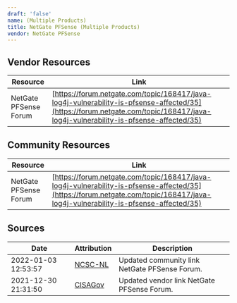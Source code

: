 ```yaml
---
draft: 'false'
name: (Multiple Products)
title: NetGate PFSense (Multiple Products)
vendor: NetGate PFSense
---
```


## Vendor Resources
| Resource | Link |
| --- | --- |
| NetGate PFSense Forum | [https://forum.netgate.com/topic/168417/java-log4j-vulnerability-is-pfsense-affected/35](https://forum.netgate.com/topic/168417/java-log4j-vulnerability-is-pfsense-affected/35) |

## Community Resources
| Resource | Link |
| --- | --- |
| NetGate PFSense Forum | [https://forum.netgate.com/topic/168417/java-log4j-vulnerability-is-pfsense-affected/35](https://forum.netgate.com/topic/168417/java-log4j-vulnerability-is-pfsense-affected/35) |


## Sources
| Date | Attribution | Description |
| --- | --- | --- |
| 2022-01-03 12:53:57 | [NCSC-NL](https://github.com/NCSC-NL/log4shell/blob/main/software/README.md) | Updated community link NetGate PFSense Forum.  |
| 2021-12-30 21:31:50 | [CISAGov](https://raw.githubusercontent.com/cisagov/log4j-affected-db/develop/README.md) | Updated vendor link NetGate PFSense Forum.  |
